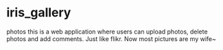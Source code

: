# iris_gallery
photos
this is a web application where users can upload photos, delete photos and add comments. Just like flikr. Now most pictures are my wife~ 
